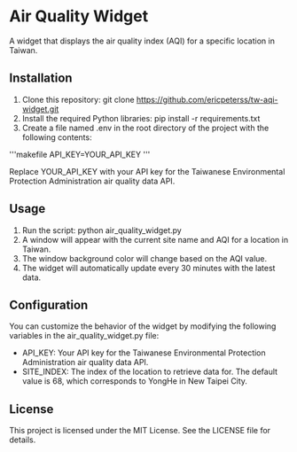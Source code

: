 # Air Quality Widget
A widget that displays the air quality index (AQI) for a specific location in Taiwan.

## Installation
1. Clone this repository: git clone https://github.com/ericpeterss/tw-aqi-widget.git
2. Install the required Python libraries: pip install -r requirements.txt
3. Create a file named .env in the root directory of the project with the following contents:

'''makefile
API_KEY=YOUR_API_KEY
'''

Replace YOUR_API_KEY with your API key for the Taiwanese Environmental Protection Administration air quality data API.

## Usage
1. Run the script: python air_quality_widget.py
2. A window will appear with the current site name and AQI for a location in Taiwan.
3. The window background color will change based on the AQI value.
4. The widget will automatically update every 30 minutes with the latest data.

## Configuration
You can customize the behavior of the widget by modifying the following variables in the air_quality_widget.py file:

- API_KEY: Your API key for the Taiwanese Environmental Protection Administration air quality data API.
- SITE_INDEX: The index of the location to retrieve data for. The default value is 68, which corresponds to YongHe in New Taipei City.

## License
This project is licensed under the MIT License. See the LICENSE file for details.